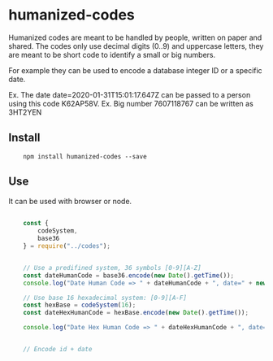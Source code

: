 # humanized-codes

Humanized codes are meant to be handled by people, written on paper and shared. 
The codes only use decimal digits (0..9) and uppercase letters, they are meant to be short code to identify a
small or big numbers. 

For example they can be used to encode a database integer ID or a specific date.

Ex. The date date=2020-01-31T15:01:17.647Z can be passed to a person using this code K62AP58V.
Ex. Big number 7607118767 can be written as 3HT2YEN

## Install
```
    npm install humanized-codes --save
```

## Use 

It can be used with browser or node.

```javascript
    
    const {
        codeSystem,
        base36
    } = require("../codes");


    // Use a predifined system, 36 symbols [0-9][A-Z]
    const dateHumanCode = base36.encode(new Date().getTime());
    console.log("Date Human Code => " + dateHumanCode + ", date=" + new Date(base36.decode(dateHumanCode)).toISOString());

    // Use base 16 hexadecimal system: [0-9][A-F]
    const hexBase = codeSystem(16);
    const dateHexHumanCode = hexBase.encode(new Date().getTime());

    console.log("Date Hex Human Code => " + dateHexHumanCode + ", date=" + new Date(hexBase.decode(dateHexHumanCode)).toISOString());


    // Encode id + date
```